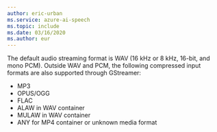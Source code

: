 ```yaml
---
author: eric-urban
ms.service: azure-ai-speech
ms.topic: include
ms.date: 03/16/2020
ms.author: eur
---
```


The default audio streaming format is WAV (16 kHz or 8 kHz, 16-bit, and mono PCM). Outside WAV and PCM, the following compressed input formats are also supported through GStreamer:

- MP3
- OPUS/OGG
- FLAC
- ALAW in WAV container
- MULAW in WAV container
- ANY for MP4 container or unknown media format
